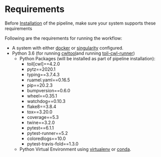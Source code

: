 # Requirements

Before [Installation](https://github.com/msk-access/nucleo/tree/224c86ef9cae0e1e313c3bf2ecc97b9a000e9413/docs/installation-and-usage.md) of the pipeline, make sure your system supports these requirements

Following are the requirements for running the workflow:

* A system with either [docker](https://www.docker.com/) or [singularity](https://sylabs.io/docs/) configured.
* Python 3.6 \(for running [cwltool](https://github.com/common-workflow-language/cwltool)and running [toil-cwl-runner](https://toil.readthedocs.io/en/latest/running/introduction.html)\)
  * Python Packages \(will be installed as part of pipeline installation\):
    * toil\[cwl\]==4.2.0
    * pytz==2020.1
    * typing==3.7.4.3
    * ruamel.yaml==0.16.5
    * pip==20.2.3
    * bumpversion==0.6.0
    * wheel==0.35.1
    * watchdog==0.10.3
    * flake8==3.8.4
    * tox==3.20.0
    * coverage==5.3
    * twine==3.2.0
    * pytest==6.1.1
    * pytest-runner==5.2
    * coloredlogs==10.0
    * pytest-travis-fold==1.3.0
  * Python Virtual Environment using [virtualenv](https://virtualenv.pypa.io/) or [conda](https://docs.conda.io/en/latest/).

